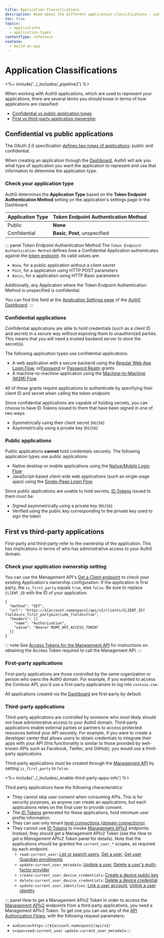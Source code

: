 ```yaml
---
title: Application Classifications
description: Read about the different application classifications - public vs confidential, and first vs third-party
toc: true
topics:
  - applications
  - application-types
contentType: reference
useCase:
  - build-an-app
---
```


# Application Classifications

<%= include('../_includes/_pipeline2') %>

When working with Auth0 applications, which are used to represent your applications, there are several terms you should know in terms of how applications are classified:

* [Confidential vs public application types](#confidential-vs-public-applications)
* [First vs third-party application ownership](#first-vs-third-party-applications) 

## Confidential vs public applications

The OAuth 2.0 specification [defines two types of applications](https://tools.ietf.org/html/rfc6749#section-2.1): public and confidential. 

When creating an application through the [Dashboard](${manage_url}/#/applications), Auth0 will ask you what type of application you want the application to represent and use that information to determine the application type.

### Check your application type

Auth0 determines the **Application Type** based on the **Token Endpoint Authentication Method** setting on the application's settings page in the Dashboard.

|Application Type|Token Endpoint Authentication Method|
|-|-|
|Public|**None**|
|Confidential|**Basic**, **Post**, unspecified|

::: panel Token Endpoint Authentication Method
The `Token Endpoint Authentication Method` defines how a Confidential Application authenticates against the [token endpoint](/api/authentication#authorization-code). Its valid values are:

* `None`, for a public application without a client secret
* `Post`, for a application using HTTP POST parameters
* `Basic`, for a application using HTTP Basic parameters 

Additionally, any Application where the Token Endpoint Authentication Method is unspecified is confidential.

You can find this field at the [Application Settings page](${manage_url}/#/applications/${account.clientId}/settings) of the [Auth0 Dashboard](${manage_url}).
:::

### Confidential applications

Confidential applications are able to hold credentials (such as a client ID and secret) in a secure way without exposing them to unauthorized parties. This means that you will need a trusted backend server to store the secret(s).

The following application types use confidential applications:

* A web application with a secure backend using the [Regular Web App Login Flow](/flows/concepts/regular-web-app-login-flow), or[Password](/api-auth/grant/password) or [Password Realm](/api-auth/tutorials/password-grant#realm-support) grants
* A machine-to-machine application using the [Machine-to-Machine (M2M) Flow](/flows/concepts/m2m-flow)

All of these grants require applications to authenticate by specifying their client ID and secret when calling the token endpoint.

Since confidential applications are capable of holding secrets, you can choose to have ID Tokens issued to them that have been signed in one of two ways:

* Symmetrically using their client secret (`HS256`)
* Asymmetrically using a private key (`RS256`)

### Public applications

Public applications **cannot** hold credentials securely. The following application types use public applications:

* Native desktop or mobile applications using the [Native/Mobile Login Flow](/flows/concepts/mobile-login-flow)
* JavaScript-based client-side web applications (such as single-page apps) using the [Single-Page Login Flow](/flows/concepts/single-page-login-flow)

Since public applications are unable to hold secrets, [ID Tokens](/tokens/id-token) issued to them must be:

* Signed asymmetrically using a private key (`RS256`)
* Verified using the public key corresponding to the private key used to sign the token

## First vs third-party applications

First-party and third-party refer to the ownership of the application. This has implications in terms of who has administrative access to your Auth0 domain.

### Check your application ownership setting

You can use the Management API's [Get a Client endpoint](/api/management/v2#!/Clients/get_clients_by_id) to check your existing Application's ownership configuration. If the application is first party, the `is_first_party` equals `true`, else `false`. Be sure to replace `CLIENT_ID` with the ID of your application.

```har
{
  "method": "GET",
  "url": "https://${account.namespace}/api/v2/clients/CLIENT_ID?fields=is_first_party&include_fields=true",
  "headers": [{
    "name": "Authorization",
    "value": "Bearer MGMT_API_ACCESS_TOKEN"
  }]
}
```

::: note
See [Access Tokens for the Management API](/api/management/v2/tokens) for instructions on obtaining the Access Token required to call the Management API.
:::

### First-party applications

First-party applications are those controlled by the same organization or person who owns the Auth0 domain. For example, if you wanted to access the Contoso API, you'd use a first-party applications to log into `contoso.com`.

All applications created via the [Dashboard](${manage_url}/#/applications) are first-party by default.

### Third-party applications

Third-party applications are controlled by someone who most likely should *not* have administrative access to your Auth0 domain. Third-party applications enable external parties or partners to access protected resources behind your API securely. For example, if you were to create a developer center that allows users to obtain credentials to integrate their apps with your API (this functionality is similar to those provided by well-known APIs such as Facebook, Twitter, and GitHub), you would use a third-party applications.

Third-party applications must be created through the [Management API](/api/management/v2#!/Clients/post_clients) by setting `is_first_party` to `false`.

<%= include('../_includes/_enable-third-party-apps-info') %>

Third party applications have the following characteristics:

- They cannot skip user consent when consuming APIs. This is for security purposes, as anyone can create an applications, but each applications relies on the final user to provide consent.
- The [ID Tokens](/tokens/id-token) generated for these applications, hold minimum user profile information.
- They can use only tenant [level connections (domain connections)](/applications/enable-third-party-applications#promote-connections). 
- They cannot use [ID Tokens](/tokens/id-token) to invoke [Management APIv2](/api/management/v2) endpoints. Instead, they should get a Management APIv2 Token (see the *How to get a Management APIv2 Token* panel for details). Note that the applications should be granted the `current_user_*` scopes, as required by each endpoint.
  - `read:current_user`: [List or search users](/api/management/v2#!/Users/get_users), [Get a user](/api/management/v2#!/Users/get_users_by_id), [Get user Guardian enrollments](/api/management/v2#!/Users/get_enrollments)
  - `update:current_user_metadata`: [Update a user](/api/management/v2#!/Users/patch_users_by_id), [Delete a user's multi-factor provider](/api/management/v2#!/Users/delete_multifactor_by_provider)
  - `create:current_user_device_credentials`: [Create a device public key](/api/management/v2#!/Device_Credentials/post_device_credentials)
  - `delete:current_user_device_credentials`: [Delete a device credential](/api/management/v2#!/Device_Credentials/delete_device_credentials_by_id)
  - `update:current_user_identities`: [Link a user account](/api/management/v2#!/Users/post_identities), [Unlink a user identity](/api/management/v2#!/Users/delete_provider_by_user_id)

::: panel How to get a Management APIv2 Token
In order to access the [Management APIv2](/api/management/v2) endpoints from a third party applications, you need a Management APIv2 Token. To get one you can use any of the [API Authorization Flows](/api-auth), with the following request parameters:
- `audience=https://${account.namespace}/api/v2/`
- `scope=read:current_user update:current_user_metadata`
:::


